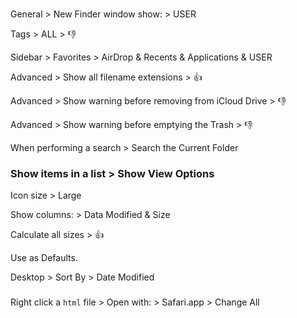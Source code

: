 ###

General > New Finder window show: > USER

Tags > ALL > :thumbsdown:

Sidebar > Favorites > AirDrop & Recents & Applications & USER

Advanced > Show all filename extensions > :thumbsup:

Advanced > Show warning before removing from iCloud Drive > :thumbsdown:

Advanced > Show warning before emptying the Trash > :thumbsdown:

When performing a search > Search the Current Folder

### Show items in a list > Show View Options

Icon size > Large

Show columns: > Data Modified & Size

Calculate all sizes > :thumbsup:

Use as Defaults.

Desktop > Sort By > Date Modified

###

Right click a `html` file > Open with: > Safari.app > Change All
